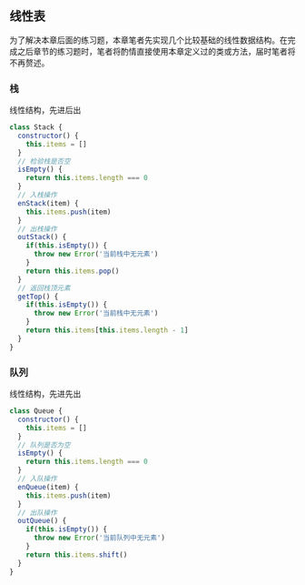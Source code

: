 ## 线性表

为了解决本章后面的练习题，本章笔者先实现几个比较基础的线性数据结构。在完成之后章节的练习题时，笔者将酌情直接使用本章定义过的类或方法，届时笔者将不再赘述。

### 栈

线性结构，先进后出

```javascript
class Stack {
  constructor() {
    this.items = []
  }
  // 检验栈是否空
  isEmpty() {
    return this.items.length === 0
  }
  // 入栈操作
  enStack(item) {
    this.items.push(item)
  }
  // 出栈操作
  outStack() {
    if(this.isEmpty()) {
      throw new Error('当前栈中无元素')
    }
    return this.items.pop()
  }
  // 返回栈顶元素
  getTop() {
    if(this.isEmpty()) {
      throw new Error('当前栈中无元素')
    }
    return this.items[this.items.length - 1]
  }
}

```

### 队列

线性结构，先进先出

```javascript
class Queue {
  constructor() {
    this.items = []
  }
  // 队列是否为空
  isEmpty() {
    return this.items.length === 0
  }
  // 入队操作
  enQueue(item) {
    this.items.push(item)
  }
  // 出队操作
  outQueue() {
    if(this.isEmpty()) {
      throw new Error('当前队列中无元素')
    }
    return this.items.shift()
  }
}
```